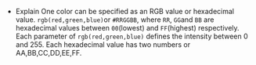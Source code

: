 * Explain
One color can be specified as an RGB value or hexadecimal value.
`rgb(red,green,blue)`or `#RRGGBB`, where `RR`, `GG`and `BB` are hexadecimal values between `00`(lowest) and `FF`(highest) respectively.
Each parameter of `rgb(red,green,blue)` defines the intensity between 0 and 255.
Each hexadecimal value has two numbers or AA,BB,CC,DD,EE,FF.
